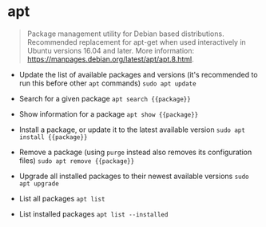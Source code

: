 # apt
> Package management utility for Debian based distributions.
> Recommended replacement for apt-get when used interactively in Ubuntu versions 16.04 and later.
> More information: <https://manpages.debian.org/latest/apt/apt.8.html>.

- Update the list of available packages and versions (it's recommended to run this before other `apt` commands)
`sudo apt update`

- Search for a given package
`apt search {{package}}`

- Show information for a package
`apt show {{package}}`

- Install a package, or update it to the latest available version
`sudo apt install {{package}}`

- Remove a package (using `purge` instead also removes its configuration files)
`sudo apt remove {{package}}`

- Upgrade all installed packages to their newest available versions
`sudo apt upgrade`

- List all packages
`apt list`

- List installed packages
`apt list --installed`
